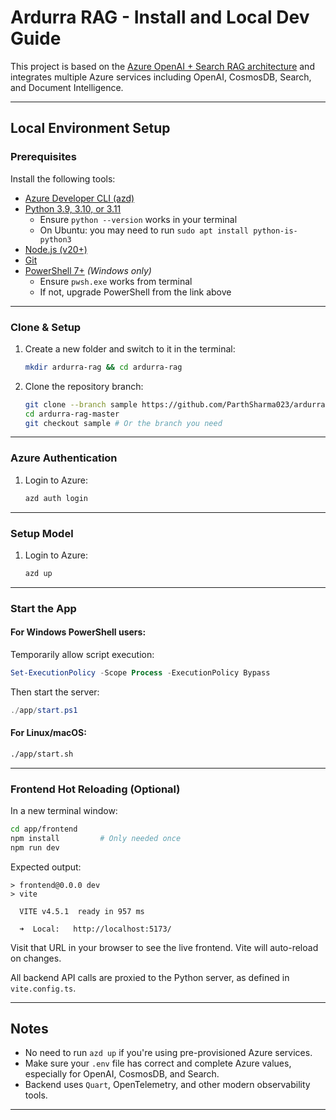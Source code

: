 # Ardurra RAG - Install and Local Dev Guide
 
This project is based on the [Azure OpenAI + Search RAG architecture](https://github.com/Azure-Samples/azure-search-openai-demo) and integrates multiple Azure services including OpenAI, CosmosDB, Search, and Document Intelligence.
 
---
 
## Local Environment Setup
 
### Prerequisites
 
Install the following tools:
 
- [Azure Developer CLI (azd)](https://aka.ms/azure-dev/install)
- [Python 3.9, 3.10, or 3.11](https://www.python.org/downloads/)
  - Ensure `python --version` works in your terminal
  - On Ubuntu: you may need to run `sudo apt install python-is-python3`
- [Node.js (v20+)](https://nodejs.org/download/)
- [Git](https://git-scm.com/downloads)
- [PowerShell 7+](https://github.com/powershell/powershell) *(Windows only)*
  - Ensure `pwsh.exe` works from terminal
  - If not, upgrade PowerShell from the link above
 
---
 
### Clone & Setup
 
1. Create a new folder and switch to it in the terminal:
 
   ```bash
   mkdir ardurra-rag && cd ardurra-rag
   ```
 
2. Clone the repository branch:
 
   ```bash
   git clone --branch sample https://github.com/ParthSharma023/ardurra-rag-master.git 
   cd ardurra-rag-master
   git checkout sample # Or the branch you need
   ```
 
---
 
### Azure Authentication
 
1. Login to Azure:
 
   ```bash
   azd auth login
   ```
 
---

### Setup Model
 
1. Login to Azure:
 
   ```bash
   azd up
   ```
 
---
 
 
### Start the App
 
#### For Windows PowerShell users:
 
Temporarily allow script execution:
 
```powershell
Set-ExecutionPolicy -Scope Process -ExecutionPolicy Bypass
```
 
Then start the server:
 
```powershell
./app/start.ps1
```
 
#### For Linux/macOS:
 
```bash
./app/start.sh
```
 
---
 
### Frontend Hot Reloading (Optional)
 
In a new terminal window:
 
```bash
cd app/frontend
npm install         # Only needed once
npm run dev
```
 
Expected output:
 
```shell
> frontend@0.0.0 dev
> vite
 
  VITE v4.5.1  ready in 957 ms
 
  ➜  Local:   http://localhost:5173/
```
 
Visit that URL in your browser to see the live frontend. Vite will auto-reload on changes.
 
All backend API calls are proxied to the Python server, as defined in `vite.config.ts`.
 
---
 
## Notes
 
- No need to run `azd up` if you're using pre-provisioned Azure services.
- Make sure your `.env` file has correct and complete Azure values, especially for OpenAI, CosmosDB, and Search.
- Backend uses `Quart`, OpenTelemetry, and other modern observability tools.
 
---